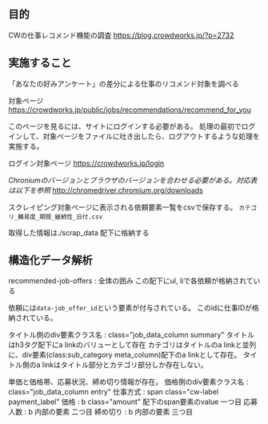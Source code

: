 ## 目的
CWの仕事レコメンド機能の調査
https://blog.crowdworks.jp/?p=2732

## 実施すること
「あなたの好みアンケート」の差分による仕事のリコメンド対象を調べる

対象ページ
https://crowdworks.jp/public/jobs/recommendations/recommend_for_you

このページを見るには、サイトにログインする必要がある。
処理の最初でログインして、対象ページをファイルに吐き出したら、ログアウトするような処理を実施する。

ログイン対象ページ
https://crowdworks.jp/login

*Chroniumのバージョンとブラウザのバージョンを合わせる必要がある。対応表は以下を参照*
http://chromedriver.chromium.org/downloads

スクレイピング対象ページに表示される依頼要素一覧をcsvで保存する。
`カテゴリ_難易度_期間_継続性_日付.csv`

取得した情報は./scrap_data 配下に格納する

## 構造化データ解析
recommended-job-offers : 全体の囲み
この配下にul, liで各依頼が格納されている

依頼には`data-job_offer_id`という要素が付与されている。
このidに仕事IDが格納されている。

タイトル側のdiv要素クラス名 : class="job_data_column summary"
タイトルはh3タグ配下にa linkのバリューとして存在
カテゴリはタイトルのa linkと並列に、div要素(class:sub_category meta_column)配下のa linkとして存在。
タイトル側のa linkはタイトル部分とカテゴリ部分しか存在しない。

単価と価格帯、応募状況、締め切り情報が存在。
価格側のdiv要素クラス名 : class="job_data_column entry"
仕事方式 : span class="cw-label payment_label"
価格 : b class="amount" 配下のspan要素のvalue 一つ目
応募人数 : b 内部の要素 二つ目
締め切り : b 内部の要素 三つ目
